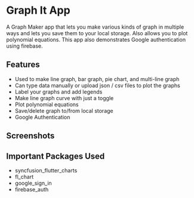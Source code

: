 # Graph It App

A Graph Maker app that lets you make various kinds of graph in multiple ways and lets you save them to your local storage. Also allows you to plot polynomial equations. This app also demonstrates Google authentication using firebase.

## Features

- Used to make line graph, bar graph, pie chart, and multi-line graph
- Can type data manually or upload json / csv files to plot the graphs
- Label your graphs and add legends
- Make line graph curve with just a toggle
- Plot polynomial equations
- Save/delete graph to/from local storage
- Google Authentication

## Screenshots

## Important Packages Used

- syncfusion_flutter_charts
- fl_chart
- google_sign_in
- firebase_auth
